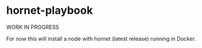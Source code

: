 # hornet-playbook

WORK IN PROGRESS

For now this will install a node with hornet (latest release) running in Docker.


